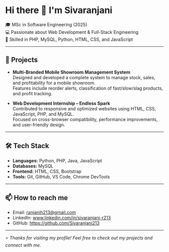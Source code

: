 # Hi there 👋 I'm Sivaranjani  

🎓 MSc in Software Engineering (2025)  
💻 Passionate about Web Development & Full-Stack Engineering  
🌟 Skilled in PHP, MySQL, Python, HTML, CSS, and JavaScript  

---

## 🚀 Projects
- **Multi-Branded Mobile Showroom Management System**  
  Designed and developed a complete system to manage stock, sales, and profitability for a mobile showroom.  
  Features include reorder alerts, classification of fast/slow/slag products, and profit tracking.    

- **Web Development Internship – Endless Spark**  
  Contributed to responsive and optimized websites using HTML, CSS, JavaScript, PHP, and MySQL.  
  Focused on cross-browser compatibility, performance improvements, and user-friendly design.  

---

## 🛠 Tech Stack
- **Languages:** Python, PHP, Java, JavaScript  
- **Databases:** MySQL  
- **Frontend:** HTML, CSS, Bootstrap  
- **Tools:** Git, GitHub, VS Code, Chrome DevTools  

---

## 📫 How to reach me
- Email: ranjanih213@gmail.com
- LinkedIn: www.linkedin.com/in/sivaranjani-r213
- GitHub: https://github.com/Sivaranjani213

---
⭐️ *Thanks for visiting my profile! Feel free to check out my projects and connect with me.*  


<!--
**Sivaranjani213/Sivaranjani213** is a ✨ _special_ ✨ repository because its `README.md` (this file) appears on your GitHub profile.

Here are some ideas to get you started:

- 🔭 I’m currently working on ...
- 🌱 I’m currently learning ...
- 👯 I’m looking to collaborate on ...
- 🤔 I’m looking for help with ...
- 💬 Ask me about ...
- 📫 How to reach me: ...
- 😄 Pronouns: ...
- ⚡ Fun fact: ...
-->
